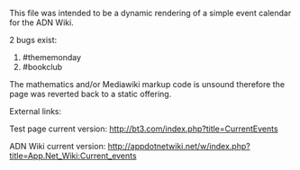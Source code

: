 This file was intended to be a dynamic rendering of a simple event calendar for the ADN Wiki.

2 bugs exist:

1. #thememonday
2. #bookclub

The mathematics and/or Mediawiki markup code is unsound therefore the page was reverted back to a static offering.

External links:

Test page current version: http://bt3.com/index.php?title=CurrentEvents

ADN Wiki current version: http://appdotnetwiki.net/w/index.php?title=App.Net_Wiki:Current_events
